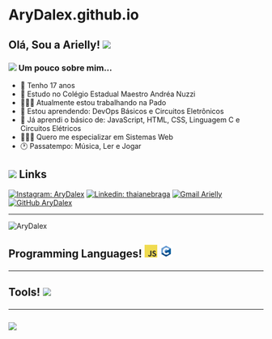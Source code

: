 # AryDalex.github.io

<h2> Olá, Sou a Arielly! <img src="https://shortcut-test2.s3.amazonaws.com/uploads/role/attachment/436271/default_Junimo.gif" width="25"></h2>

### <img src="https://media.tenor.com/images/ca04fa4a620d53abb7913a936b5346e7/tenor.gif" width="50"> Um pouco sobre mim...  

- 🦋 Tenho 17 anos
- 📓 Estudo no Colégio Estadual Maestro Andréa Nuzzi
- 👩🏻‍💼 Atualmente estou trabalhando na Pado
- 🌱 Estou aprendendo: DevOps Básicos e Circuitos Eletrônicos
- 🦉 Já aprendi o básico de: JavaScript, HTML, CSS, Linguagem C e Circuitos Elétricos
- 👩🏻‍💻 Quero me especializar em Sistemas Web
- 🕐 Passatempo: Música, Ler e Jogar

<h2><img src="https://media.tenor.com/images/919fe22323b95103ba89e4e116b1594f/tenor.gif" width="25"> Links</h2>

[![Instagram: AryDalex](https://img.shields.io/badge/-Instagram-purple?style=flat-square&logo=Instagram&logoColor=white&link=https://www.instagram.com/arydalex/
)](https://www.instagram.com/arydalex/)
[![Linkedin: thaianebraga](https://img.shields.io/badge/-Linkedin-blue?style=flat-square&logo=Linkedin&logoColor=white&link=https://www.linkedin.com/in/arielly/)](https://www.linkedin.com/in/arielly-d-alexandre-b5a3aa1a6/)
[![Gmail Arielly](https://img.shields.io/badge/-arielly.dalexandre.2004@gmail.com-D14836?style=flat&logo=Gmail&logoColor=white)](https://mail.google.com/mail/u/2/#inbox?compose=new)
[![GitHub AryDalex](https://img.shields.io/github/followers/AryDalex?label=follow&style=social)](https://github.com/AryDalex)


---
<img src="https://github-readme-stats.vercel.app/api?username=AryDalex&show_icons=true&theme=gotham" alt="AryDalex" style="width:60%;height:auto;"/>

<h2>Programming Languages!


<img src="https://raw.githubusercontent.com/github/explore/master/topics/javascript/javascript.png" width="25"> 
<img src="https://raw.githubusercontent.com/github/explore/master/topics/c/c.png" width="25"> 
  
---
 <h2>Tools!
  <img src="https://camo.githubusercontent.com/e9141be13e6bea8c50af6d48f64700246faed666040ead23e74d4fc27bf411e3/68747470733a2f2f696d672e69636f6e73382e636f6d2f666c75656e742f34382f3030303030302f76697375616c2d73747564696f2d636f64652d323031392e706e67" width="25"> 
 
 ---
 <img src="https://img.shields.io/badge/Ary_Dalex-%237E4DD2.svg?style=for-the-badge&logo=Ary_Dalex&logoColor=white" width="90">
 
  
